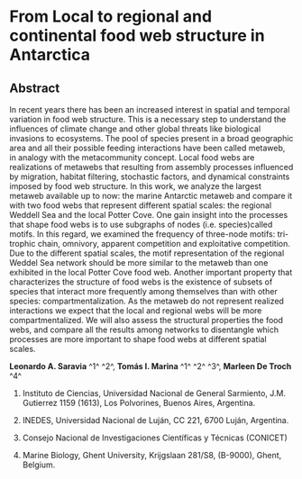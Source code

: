 # From Local to regional and continental food web structure in Antarctica 

## Abstract

In recent years there has been an increased interest in spatial and temporal variation in food web structure. This is a necessary step to understand the influences of climate change and other global threats like biological invasions to ecosystems. The pool of species present in a broad geographic area and all their possible feeding interactions have been called metaweb, in analogy with the metacommunity concept. Local food webs are realizations of metawebs that resulting from assembly processes influenced by migration, habitat filtering, stochastic factors, and dynamical constraints imposed by food web structure. In this work, we analyze the largest metaweb available up to now: the marine Antarctic metaweb and compare it with two food webs that represent different spatial scales: the regional Weddell Sea and the local Potter Cove. One gain insight into the processes that shape food webs is to use subgraphs of nodes (i.e. species)called motifs. In this regard, we examined the frequency of three-node motifs: tri-trophic chain, omnivory, apparent competition and exploitative competition. Due to the different spatial scales, the motif representation of the regional Weddel Sea network should be more similar to the metaweb than one exhibited in the local  Potter Cove food web. Another important property that characterizes the structure of food webs is the existence of subsets of species that interact more frequently among themselves than with other species: compartmentalization. As the metaweb do not represent realized interactions we expect that the local and regional webs will be more compartmentalized. We will also assess the structural properties the food webs, and compare all the results among networks to disentangle which processes are more important to shape food webs at different spatial scales.

**Leonardo A. Saravia** ^1^ ^2^, **Tomás  I. Marina** ^1^ ^2^ ^3^, **Marleen De Troch** ^4^ 

1. Instituto de Ciencias, Universidad Nacional de General Sarmiento, J.M. Gutierrez 1159 (1613), 
Los Polvorines, Buenos Aires, Argentina.

2. INEDES, Universidad Nacional de Luján, CC 221, 6700 Luján, Argentina.

3. Consejo Nacional de Investigaciones Científicas y Técnicas (CONICET)

4. Marine Biology, Ghent University, Krijgslaan 281/S8, (B-9000), Ghent, Belgium.

